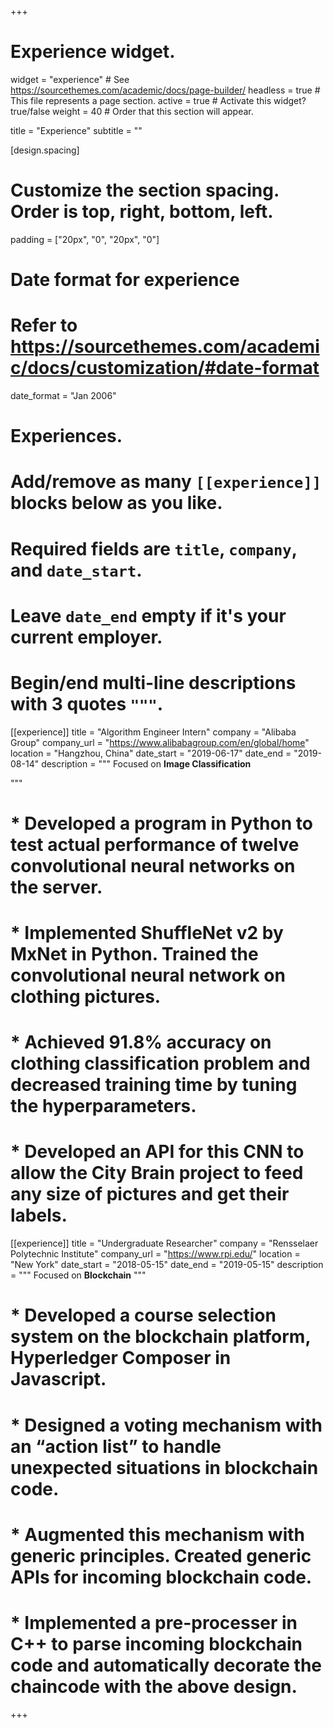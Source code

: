 +++
# Experience widget.
widget = "experience"  # See https://sourcethemes.com/academic/docs/page-builder/
headless = true  # This file represents a page section.
active = true  # Activate this widget? true/false
weight = 40  # Order that this section will appear.

title = "Experience"
subtitle = ""

[design.spacing]
  # Customize the section spacing. Order is top, right, bottom, left.
  padding = ["20px", "0", "20px", "0"]

# Date format for experience
#   Refer to https://sourcethemes.com/academic/docs/customization/#date-format
date_format = "Jan 2006"

# Experiences.
#   Add/remove as many `[[experience]]` blocks below as you like.
#   Required fields are `title`, `company`, and `date_start`.
#   Leave `date_end` empty if it's your current employer.
#   Begin/end multi-line descriptions with 3 quotes `"""`.
[[experience]]
  title = "Algorithm Engineer Intern"
  company = "Alibaba Group"
  company_url = "https://www.alibabagroup.com/en/global/home"
  location = "Hangzhou, China"
  date_start = "2019-06-17"
  date_end = "2019-08-14"
  description = """
  Focused on **Image Classification**

  """
#  *	Developed a program in **Python** to test actual performance of  twelve convolutional neural networks on the server. 
#  * Implemented ShuffleNet v2 by MxNet in **Python**. Trained the convolutional neural network on clothing pictures.
#  * Achieved 91.8% accuracy on clothing classification problem and decreased training time by tuning the hyperparameters.
#  * Developed an **API** for this CNN to allow the City Brain project to feed any size of pictures and get their labels.

[[experience]]
  title = "Undergraduate Researcher"
  company = "Rensselaer Polytechnic Institute"
  company_url = "https://www.rpi.edu/"
  location = "New York"
  date_start = "2018-05-15"
  date_end = "2019-05-15"
  description = """
  Focused on **Blockchain** 
  """
  # * Developed a course selection system on the blockchain platform, Hyperledger Composer in **Javascript**.
  # *	Designed a voting mechanism with an “action list” to handle unexpected situations in blockchain code.
  # *	Augmented this mechanism with generic principles. Created generic **APIs** for incoming blockchain code.
  # *	Implemented a pre-processer in **C++** to parse incoming blockchain code and automatically decorate the chaincode with the above design.
+++
